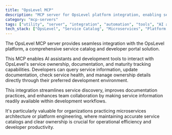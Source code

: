 ```yaml
---
title: "OpsLevel MCP"
description: "MCP server for OpsLevel platform integration, enabling service catalog and developer portal management."
category: "mcp-servers"
tags: ["utility", "server", "integration", "automation", "tools", "AI assistants", "service ownership", "documentation", "maturity tracking", "microservices architecture", "platform engineering"]
tech_stack: ["OpsLevel", "Service Catalog", "Microservices", "Platform Engineering", "Developer Portal", "AI tools"]
---
```


The OpsLevel MCP server provides seamless integration with the OpsLevel platform, a comprehensive service catalog and developer portal solution. 

This MCP enables AI assistants and development tools to interact with OpsLevel's service ownership, documentation, and maturity tracking capabilities. Developers can query service information, update documentation, check service health, and manage ownership details directly through their preferred development environment.

This integration streamlines service discovery, improves documentation practices, and enhances team collaboration by making service information readily available within development workflows. 

It's particularly valuable for organizations practicing microservices architecture or platform engineering, where maintaining accurate service catalogs and clear ownership is crucial for operational efficiency and developer productivity.